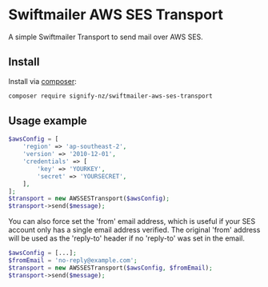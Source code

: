 # Swiftmailer AWS SES Transport

A simple Swiftmailer Transport to send mail over AWS SES.

## Install

Install via [composer](https://getcomposer.org):

```bash
composer require signify-nz/swiftmailer-aws-ses-transport
```

## Usage example

```php
$awsConfig = [
    'region' => 'ap-southeast-2',
    'version' => '2010-12-01',
    'credentials' => [
        'key' => 'YOURKEY',
        'secret' => 'YOURSECRET',
    ],
];
$transport = new AWSSESTransport($awsConfig);
$transport->send($message);
```

You can also force set the 'from' email address, which is useful if your SES account only has a single email address verified. The original 'from' address will be used as the 'reply-to' header if no 'reply-to' was set in the email.

```php
$awsConfig = [...];
$fromEmail = 'no-reply@example.com';
$transport = new AWSSESTransport($awsConfig, $fromEmail);
$transport->send($message);
```